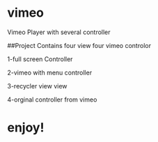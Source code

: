 # vimeo
Vimeo Player with several controller

##Project Contains four view four vimeo controlor

1-full screen Controller

2-vimeo with menu controller

3-recycler view view

4-orginal controller from vimeo

# enjoy!
